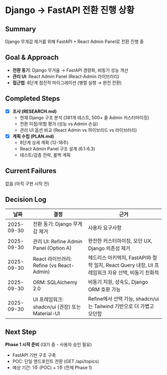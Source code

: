 # Django → FastAPI 전환 진행 상황

## Summary
Django 무게감 제거를 위해 FastAPI + React Admin Panel로 전환 진행 중

## Goal & Approach
- **전환 동기**: Django 무거움 → FastAPI 경량화, 비동기 성능 개선
- **관리 UI**: React Admin Panel (React-Admin 라이브러리)
- **접근법**: 8단계 점진적 마이그레이션 (병렬 실행 → 완전 전환)

## Completed Steps
- [x] **조사 (RESEARCH.md)**
  - 현재 Django 구조 분석 (381개 테스트, 500+ 줄 Admin 커스터마이징)
  - 전환 이점/위험 평가 (성능 vs Admin 손실)
  - 관리 UI 옵션 비교 (React Admin vs 하이브리드 vs 라이브러리)
- [x] **계획 수립 (PLAN.md)**
  - 8단계 상세 계획 (12-18주)
  - React Admin Panel 구조 설계 (6.1-6.3)
  - 테스트/검증 전략, 롤백 계획

## Current Failures
없음 (아직 구현 시작 전)

## Decision Log
| 날짜 | 결정 | 근거 |
|------|------|------|
| 2025-09-30 | 전환 동기: Django 무게감 제거 | 사용자 요구사항 |
| 2025-09-30 | 관리 UI: Refine Admin Panel (Option A) | 완전한 커스터마이징, 모던 UX, Django 의존성 제거 |
| 2025-09-30 | React 라이브러리: Refine (vs React-Admin) | 헤드리스 아키텍처, FastAPI와 철학 일치, React Query 내장, UI 프레임워크 자유 선택, 비동기 친화적 |
| 2025-09-30 | ORM: SQLAlchemy 2.0 | 비동기 지원, 성숙도, Django ORM 호환 가능 |
| 2025-09-30 | UI 프레임워크: shadcn/ui (권장) 또는 Material-UI | Refine에서 선택 가능, shadcn/ui는 Tailwind 기반으로 더 가볍고 모던함 |

## Next Step
**Phase 1 시작 준비** (대기 중 - 사용자 승인 필요)
- FastAPI 기반 구조 구축
- POC: 단일 엔드포인트 전환 (GET /api/topics)
- 예상 기간: 1주 (POC) + 1주 (전체 Phase 1)
